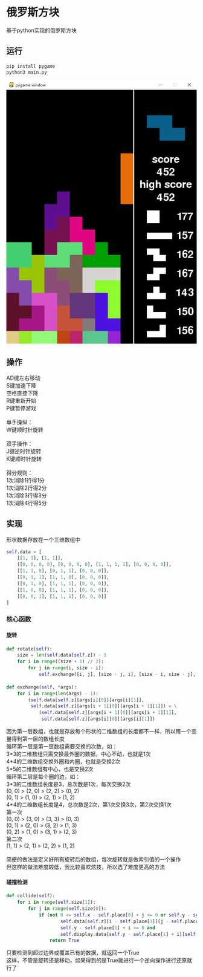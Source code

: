 ﻿# 俄罗斯方块
基于python实现的俄罗斯方块
## 运行
```
pip install pygame
python3 main.py
```
![](images/demo_new.jpg)
## 操作
AD键左右移动<br>
S键加速下降<br>
空格直接下降<br>
R键重新开始<br>
P键暂停游戏<br>
<br>
单手操纵：<br>
W键顺时针旋转<br>
<br>
双手操作：<br>
J键逆时针旋转<br>
K键顺时针旋转<br>
<br>
得分规则：<br>
1次消除1行得1分<br>
1次消除2行得2分<br>
1次消除3行得3分<br>
1次消除4行得5分
## 实现
形状数据存放在一个三维数组中
```python
self.data = [
    [[1, 1], [1, 1]],
    [[0, 0, 0, 0], [0, 0, 0, 0], [1, 1, 1, 1], [0, 0, 0, 0]],
    [[1, 1, 0], [0, 1, 1], [0, 0, 0]],
    [[0, 1, 1], [1, 1, 0], [0, 0, 0]],
    [[0, 1, 0], [1, 1, 1], [0, 0, 0]],
    [[1, 0, 0], [1, 1, 1], [0, 0, 0]],
    [[0, 0, 1], [1, 1, 1], [0, 0, 0]]
]
```
### 核心函数
#### 旋转
```python
def rotate(self):
    size = len(self.data[self.z]) - 1
    for i in range((size + 1) // 2):
        for j in range(i, size - i):
            self.exchange([i, j], [size - j, i], [size - i, size - j], [j, size - i])

def exchange(self, *args):
    for i in range(len(args) - 1):
        (self.data[self.z][args[i][0]][args[i][1]],
         self.data[self.z][args[i + 1][0]][args[i + 1][1]]) = \
            (self.data[self.z][args[i + 1][0]][args[i + 1][1]],
             self.data[self.z][args[i][0]][args[i][1]])
```
因为第一层数组，也就是存放每个形状的二维数组的长度都不一样，所以用一个变量得到第一层的数组长度<br>
循环第一层是第一层数组需要交换的次数，如：<br>
3\*3的二维数组只需交换最外圈的数据，中心不动，也就是1次<br>
4\*4的二维数组交换外圈和内圈，也就是交换2次<br>
5\*5的二维数组有中心，也是交换2次<br>
循环第二层是每个圈的边，如：<br>
3\*3的二维数组长度是3，总次数是1次，每次交换2次<br>
(0, 0) > (2, 0) > (2, 2) > (0, 2)<br>
(0, 1) > (1, 0) > (2, 1) > (1, 2)<br>
4\*4的二维数组长度是4，总次数是2次，第1次交换3次，第2次交换1次<br>
第一次<br>
(0, 0) > (3, 0) > (3, 3) > (0, 3)<br>
(0, 1) > (2, 0) > (3, 2) > (1, 3)<br>
(0, 2) > (1, 0) > (3, 1) > (2, 3)<br>
第二次<br>
(1, 1) > (2, 1) > (2, 2) > (1, 2)<br>
<br>
简便的做法是定义好所有旋转后的数组，每次旋转就是做索引值的一个操作<br>
但这样的做法难度较低，我比较喜欢炫技，所以选了难度更高的方法
#### 碰撞检测
```python
def collide(self):
    for i in range(self.size[1]):
        for j in range(self.size[0]):
            if (not 0 <= self.x - self.place[0] + j <= 9 or self.y - self.place[1] + i > 19 or
                    self.data[self.z][i - self.place[1]][j - self.place[0]] and
                    self.y - self.place[1] + i >= 0 and
                    self.display.data[self.y - self.place[1] + i][self.x - self.place[0] + j]):
                return True
```
只要检测到超过边界或覆盖已有的数据，就返回一个True<br>
这样，不管是旋转还是移动，如果得到的是True就进行一个逆向操作进行还原就行了